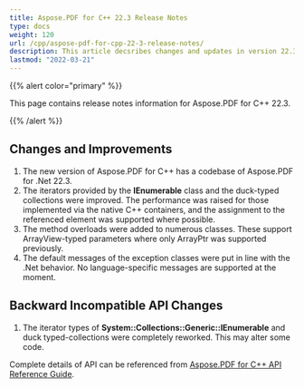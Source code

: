 ```yaml
---
title: Aspose.PDF for C++ 22.3 Release Notes
type: docs
weight: 120
url: /cpp/aspose-pdf-for-cpp-22-3-release-notes/
description: This article decsribes changes and updates in version 22.3 of Aspose.PDF for C++ library
lastmod: "2022-03-21"
---
```


{{% alert color="primary" %}}

This page contains release notes information for Aspose.PDF for C++ 22.3.

{{% /alert %}}

## Changes and Improvements

1. The new version of Aspose.PDF for C++ has a codebase of Aspose.PDF for .Net 22.3.
1. The iterators provided by the **IEnumerable** class and the duck-typed collections were improved. The performance was raised for those implemented via the native C++ containers, and the assignment to the referenced element was supported where possible.
1. The method overloads were added to numerous classes. These support ArrayView-typed parameters where only ArrayPtr was supported previously.
1. The default messages of the exception classes were put in line with the .Net behavior. No language-specific messages are supported at the moment.

## Backward Incompatible API Changes

1. The iterator types of **System::Collections::Generic::IEnumerable** and duck typed-collections were completely reworked. This may alter some code.

Complete details of API can be referenced from [Aspose.PDF for C++ API Reference Guide](https://reference.aspose.com/pdf/cpp).
